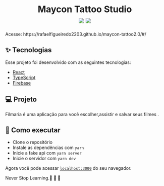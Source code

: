 <h1 align="center" >
 Maycon Tattoo Studio



<br>




  <img src="https://user-images.githubusercontent.com/60237326/136127926-47f979c7-04a7-42a7-960c-ba5b06b15954.png"/>
  <img rounded="5" src="https://user-images.githubusercontent.com/60237326/136128105-7efc492f-f828-4b5d-9202-e5f0a36e8173.png"/>


  
  
  </h1>
 Acesse: https://rafaelfigueiredo2203.github.io/maycon-tattoo2.0/#/




## ✨ Tecnologias

Esse projeto foi desenvolvido com as seguintes tecnologias:

- [React](https://reactjs.org)
- [TypeScript](https://www.typescriptlang.org/)
- [Firebase](https://firebase.google.com/docs)


## 💻 Projeto

Filmaria é uma aplicação  para você escolher,assistir e salvar seus filmes .



## 🚀 Como executar

- Clone o repositório
- Instale as dependências com `yarn`
- Inicie a fake api com `yarn server`
- Inicie o servidor com `yarn dev`

Agora você pode acessar [`localhost:3000`](http://localhost:3000) do seu navegador.

Never Stop Learning.🚀 🚀 🚀 
